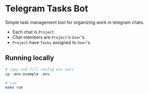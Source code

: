 # Telegram Tasks Bot

Simple task management tool for organizing work in telegram chats.

- Each chat is `Project`.
- Chat members are `Project`'s `User`'s.
- `Project` have `Tasks` assigned to `User`'s.

## Running locally

```sh
# copy and fill config env vars
cp .env.example .env

# run
make run
```
